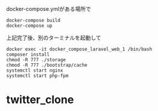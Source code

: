 
docker-compose.ymlがある場所で
```
docker-compose build
docker-compose up
```

上記完了後、別のターミナルを起動して
```
docker exec -it docker_compose_laravel_web_1 /bin/bash
composer install
chmod -R 777 ./storage
chmod -R 777 ./bootstrap/cache 
systemctl start nginx
systemctl start php-fpm
```


# twitter_clone
